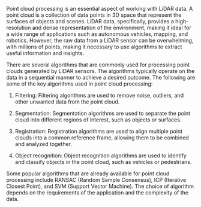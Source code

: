 Point cloud processing is an essential aspect of working with LiDAR data. A point cloud is a collection of data points in 3D space that represent the surfaces of objects and scenes. LiDAR data, specifically, provides a high-resolution and dense representation of the environment, making it ideal for a wide range of applications such as autonomous vehicles, mapping, and robotics. However, the raw data from a LiDAR sensor can be overwhelming, with millions of points, making it necessary to use algorithms to extract useful information and insights.

There are several algorithms that are commonly used for processing point clouds generated by LiDAR sensors. The algorithms typically operate on the data in a sequential manner to achieve a desired outcome. The following are some of the key algorithms used in point cloud processing:

1.  Filtering: Filtering algorithms are used to remove noise, outliers, and other unwanted data from the point cloud.
    
2.  Segmentation: Segmentation algorithms are used to separate the point cloud into different regions of interest, such as objects or surfaces.
    
3.  Registration: Registration algorithms are used to align multiple point clouds into a common reference frame, allowing them to be combined and analyzed together.
    
4.  Object recognition: Object recognition algorithms are used to identify and classify objects in the point cloud, such as vehicles or pedestrians.

Some popular algorithms that are already available for point cloud processing include RANSAC (Random Sample Consensus), ICP (Iterative Closest Point), and SVM (Support Vector Machine). The choice of algorithm depends on the requirements of the application and the complexity of the data.